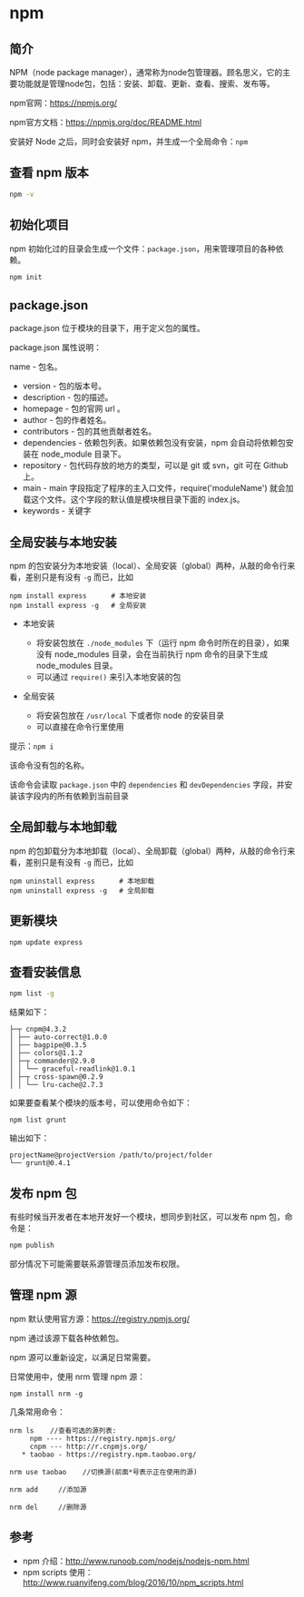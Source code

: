 # npm

## 简介

NPM（node package manager），通常称为node包管理器。顾名思义，它的主要功能就是管理node包，包括：安装、卸载、更新、查看、搜索、发布等。

npm官网：https://npmjs.org/

npm官方文档：https://npmjs.org/doc/README.html

安装好 Node 之后，同时会安装好 npm，并生成一个全局命令：`npm`

## 查看 npm 版本

```bash
npm -v
```

## 初始化项目

npm 初始化过的目录会生成一个文件：`package.json`，用来管理项目的各种依赖。

```bash
npm init
```

## package.json

package.json 位于模块的目录下，用于定义包的属性。

package.json 属性说明：

name - 包名。
+   version - 包的版本号。
+   description - 包的描述。
+   homepage - 包的官网 url 。
+   author - 包的作者姓名。 
+   contributors - 包的其他贡献者姓名。
+   dependencies - 依赖包列表。如果依赖包没有安装，npm 会自动将依赖包安装在 node_module 目录下。
+   repository - 包代码存放的地方的类型，可以是 git 或 svn，git 可在 Github 上。
+   main - main 字段指定了程序的主入口文件，require('moduleName') 就会加载这个文件。这个字段的默认值是模块根目录下面的 index.js。
+   keywords - 关键字

## 全局安装与本地安装

npm 的包安装分为本地安装（local）、全局安装（global）两种，从敲的命令行来看，差别只是有没有 `-g` 而已，比如

```
npm install express      # 本地安装
npm install express -g   # 全局安装
```

+   本地安装
    +   将安装包放在 `./node_modules` 下（运行 npm 命令时所在的目录），如果没有 node_modules 目录，会在当前执行 npm 命令的目录下生成 node_modules 目录。
    +   可以通过 `require()` 来引入本地安装的包

+   全局安装
    +   将安装包放在 `/usr/local` 下或者你 node 的安装目录
    +   可以直接在命令行里使用


提示：`npm i`

该命令没有包的名称。

该命令会读取 `package.json` 中的 `dependencies` 和 `devDependencies` 字段，并安装该字段内的所有依赖到当前目录

## 全局卸载与本地卸载

npm 的包卸载分为本地卸载（local）、全局卸载（global）两种，从敲的命令行来看，差别只是有没有 `-g` 而已，比如

```
npm uninstall express      # 本地卸载
npm uninstall express -g   # 全局卸载
```

## 更新模块

```
npm update express
```

## 查看安装信息

```bash
npm list -g
```

结果如下：

```
├─┬ cnpm@4.3.2
│ ├── auto-correct@1.0.0
│ ├── bagpipe@0.3.5
│ ├── colors@1.1.2
│ ├─┬ commander@2.9.0
│ │ └── graceful-readlink@1.0.1
│ ├─┬ cross-spawn@0.2.9
│ │ └── lru-cache@2.7.3
```

如果要查看某个模块的版本号，可以使用命令如下：

```
npm list grunt
```

输出如下：

```
projectName@projectVersion /path/to/project/folder
└── grunt@0.4.1
```

## 发布 npm 包

有些时候当开发者在本地开发好一个模块，想同步到社区，可以发布 npm 包，命令是：

```bash
npm publish
```

部分情况下可能需要联系源管理员添加发布权限。

## 管理 npm 源

npm 默认使用官方源：https://registry.npmjs.org/

npm 通过该源下载各种依赖包。

npm 源可以重新设定，以满足日常需要。

日常使用中，使用 nrm 管理 npm 源：

```
npm install nrm -g
```

几条常用命令：

```
nrm ls    //查看可选的源列表:
     npm ---- https://registry.npmjs.org/
     cnpm --- http://r.cnpmjs.org/
   * taobao - https://registry.npm.taobao.org/
```

```
nrm use taobao    //切换源(前面*号表示正在使用的源)
```

```
nrm add     //添加源      
```

```
nrm del     //删除源 
```

## 参考

+   npm 介绍：http://www.runoob.com/nodejs/nodejs-npm.html
+   npm scripts 使用：http://www.ruanyifeng.com/blog/2016/10/npm_scripts.html